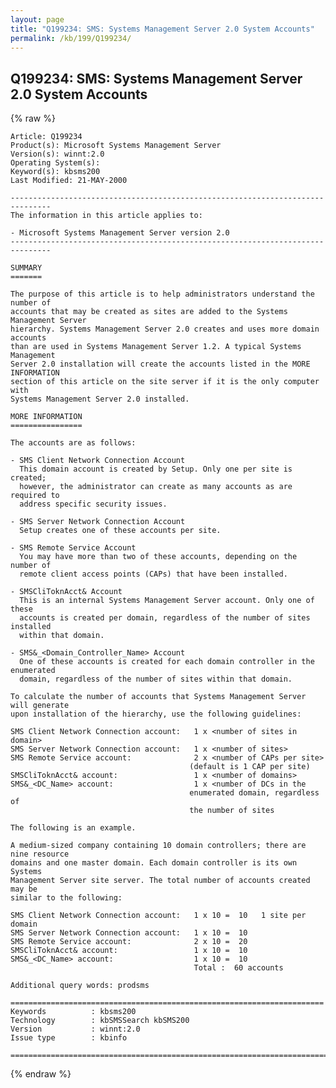 ```yaml
---
layout: page
title: "Q199234: SMS: Systems Management Server 2.0 System Accounts"
permalink: /kb/199/Q199234/
---
```


## Q199234: SMS: Systems Management Server 2.0 System Accounts

{% raw %}

	Article: Q199234
	Product(s): Microsoft Systems Management Server
	Version(s): winnt:2.0
	Operating System(s): 
	Keyword(s): kbsms200
	Last Modified: 21-MAY-2000
	
	-------------------------------------------------------------------------------
	The information in this article applies to:
	
	- Microsoft Systems Management Server version 2.0 
	-------------------------------------------------------------------------------
	
	SUMMARY
	=======
	
	The purpose of this article is to help administrators understand the number of
	accounts that may be created as sites are added to the Systems Management Server
	hierarchy. Systems Management Server 2.0 creates and uses more domain accounts
	than are used in Systems Management Server 1.2. A typical Systems Management
	Server 2.0 installation will create the accounts listed in the MORE INFORMATION
	section of this article on the site server if it is the only computer with
	Systems Management Server 2.0 installed.
	
	MORE INFORMATION
	================
	
	The accounts are as follows:
	
	- SMS Client Network Connection Account
	  This domain account is created by Setup. Only one per site is created;
	  however, the administrator can create as many accounts as are required to
	  address specific security issues.
	
	- SMS Server Network Connection Account
	  Setup creates one of these accounts per site.
	
	- SMS Remote Service Account
	  You may have more than two of these accounts, depending on the number of
	  remote client access points (CAPs) that have been installed.
	
	- SMSCliToknAcct& Account
	  This is an internal Systems Management Server account. Only one of these
	  accounts is created per domain, regardless of the number of sites installed
	  within that domain.
	
	- SMS&_<Domain_Controller_Name> Account
	  One of these accounts is created for each domain controller in the enumerated
	  domain, regardless of the number of sites within that domain.
	
	To calculate the number of accounts that Systems Management Server will generate
	upon installation of the hierarchy, use the following guidelines:
	
	SMS Client Network Connection account:   1 x <number of sites in domain>
	SMS Server Network Connection account:   1 x <number of sites>
	SMS Remote Service account:              2 x <number of CAPs per site>
	                                        (default is 1 CAP per site)
	SMSCliToknAcct& account:                 1 x <number of domains>
	SMS&_<DC_Name> account:                  1 x <number of DCs in the 
	                                        enumerated domain, regardless of
	                                        the number of sites
	
	The following is an example.
	
	A medium-sized company containing 10 domain controllers; there are nine resource
	domains and one master domain. Each domain controller is its own Systems
	Management Server site server. The total number of accounts created may be
	similar to the following:
	
	SMS Client Network Connection account:   1 x 10 =  10   1 site per domain
	SMS Server Network Connection account:   1 x 10 =  10
	SMS Remote Service account:              2 x 10 =  20
	SMSCliToknAcct& account:                 1 x 10 =  10
	SMS&_<DC_Name> account:                  1 x 10 =  10
	                                         Total :  60 accounts
	
	Additional query words: prodsms
	
	======================================================================
	Keywords          : kbsms200 
	Technology        : kbSMSSearch kbSMS200
	Version           : winnt:2.0
	Issue type        : kbinfo
	
	=============================================================================
	

{% endraw %}
